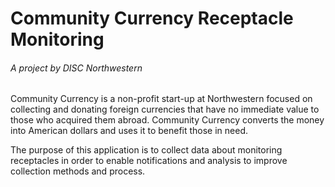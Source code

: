 # Community Currency Receptacle Monitoring

###### A project by DISC Northwestern

Community Currency is a non-profit start-up at Northwestern focused on collecting and donating foreign currencies that have no immediate value to those who acquired them abroad. Community Currency converts the money into American dollars and uses it to benefit those in need.

The purpose of this application is to collect data about monitoring receptacles in order to enable notifications and analysis to improve collection methods and process.

